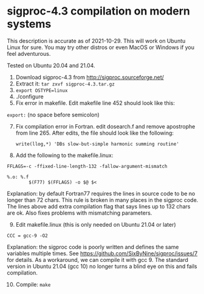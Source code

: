 # sigproc-4.3 compilation on modern systems

This description is accurate as of 2021-10-29. This will work on Ubuntu Linux for sure. You may try other distros or even MacOS or Windows if you feel adventurous.
 
Tested on Ubuntu 20.04 and 21.04.

1. Download sigproc-4.3 from http://sigproc.sourceforge.net/
2. Extract it: `tar zxvf sigproc-4.3.tar.gz`
4. `export OSTYPE=linux`
5. ./configure
6. Fix error in makefile. Edit makefile line 452 should look like this:

```export:``` (no space before semicolon)

7. Fix compilation error in Fortran. edit dosearch.f and remove apostrophe from line 265. After edits, the file should look like the following:

   ```write(llog,*) 'DBs slow-but-simple harmonic summing routine'```
   
8. Add the following to the makefile.linux:

```
FFLAGS=-c -ffixed-line-length-132 -fallow-argument-mismatch

%.o: %.f
		$(F77) $(FFLAGS) -o $@ $<
```

Explanation: by default Fortran77 requires the lines in source code to be no longer than 72 chars. This rule is broken in many places in the sigproc code.
The lines above add extra compilation flag that says lines up to 132 chars are ok. Also fixes problems with mismatching parameters.

9. Edit makefile.linux (this is only needed on Ubuntu 21.04 or later)

```CCC = gcc-9 -O2```

Explanation: the sigproc code is poorly written and defines the same variables multiple times. See https://github.com/SixByNine/sigproc/issues/7 for details. As a workaround, we can compile it with gcc 9. The standard version in Ubuntu 21.04 (gcc 10) no longer turns a blind eye on this and fails compilation.

10. Compile: `make`

